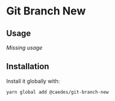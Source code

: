 # Git Branch New

## Usage

_Missing usage_

## Installation

Install it globally with:

```shell
yarn global add @caedes/git-branch-new
```
